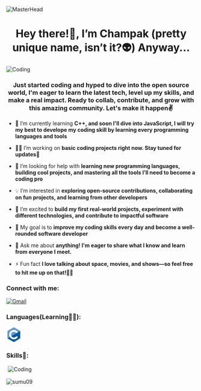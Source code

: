 ![MasterHead](https://i.gifer.com/Cwai.gif)<h1 align="center">
<h1 align="center">Hey there!👋, I’m Champak (pretty unique name, isn’t it?👽)
  Anyway...</h1>
<img align="center" alt="Coding" width="400" src="https://i.pinimg.com/originals/e4/26/70/e426702edf874b181aced1e2fa5c6cde.gif">

<h3 align="center">Just started coding and hyped to dive into the open source world, I'm eager to learn the latest tech, level up my skills, and make a real impact. Ready to collab, contribute, and grow with this amazing community. Let's make it happen✌️</h3>



- 🌱 I’m currently learning **C++, and soon I'll dive into JavaScript, I will try my best to develope my coding skill by learning every programming languages and tools**

- 👨‍💻 I’m working on **basic coding projects right now. Stay tuned for updates🙂**

- 🤝 I’m looking for help with **learning new programming languages, building cool projects, and mastering all the tools I’ll need to become a coding pro**

- 💡 I’m interested in **exploring open-source contributions, collaborating on fun projects, and learning from other developers**

- 🚀 I’m excited to **build my first real-world projects, experiment with different technologies, and contribute to impactful software**

- 🎯 My goal is to **improve my coding skills every day and become a well-rounded software developer**

- 💬 Ask me about **anything! I'm eager to share what I know and learn from everyone I meet.**

- ⚡ Fun fact **I love talking about space, movies, and shows—so feel free to hit me up on that!👍🏻**

<h3 align="left">Connect with me:</h3>
<p align="left">
<a href="mailto:sumuchamphandiq2004@gmail.com"><img src="https://img.icons8.com/fluent/48/000000/gmail-new.png" alt="Gmail" width="40" height="40"/></a>
</p>

<h3 align="left">Languages(Learning🧘🏻):</h3>
<p align="left"> 
  <a href="https://www.cprogramming.com/" target="_blank" rel="noreferrer"> 
    <img src="https://raw.githubusercontent.com/devicons/devicon/master/icons/c/c-original.svg" alt="c" width="40" height="40"/> 
  </a> 
</p>
<h3 align="left">Skills👾:</h3
<p>&nbsp;<img align="center"
<img align="center" alt="Coding" width="400" src="https://media.tenor.com/CzdMW7wnLn8AAAAM/coding.gif">

<p><img align="center" src="https://github-readme-streak-stats.herokuapp.com/?user=sumu09&" alt="sumu09" /></p>
